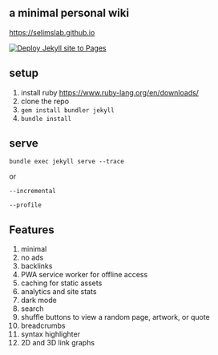 ##  a minimal personal wiki 

<https://selimslab.github.io>

[![Deploy Jekyll site to Pages](https://github.com/selimslab/selimslab.github.io/actions/workflows/pages.yml/badge.svg)](https://github.com/selimslab/selimslab.github.io/actions/workflows/pages.yml)

## setup

1. install ruby <https://www.ruby-lang.org/en/downloads/>
2. clone the repo 
3. `gem install bundler jekyll`
4. `bundle install`

## serve
`bundle exec jekyll serve --trace`

or 

`--incremental`

`--profile` 

## Features 
1. minimal
2. no ads
3. backlinks
4.  PWA service worker for offline access
5. caching for static assets
6. analytics and site stats
7. dark mode
8. search
9. shuffle buttons to view a random page, artwork, or quote
10. breadcrumbs
11. syntax highlighter
12. 2D and 3D link graphs
